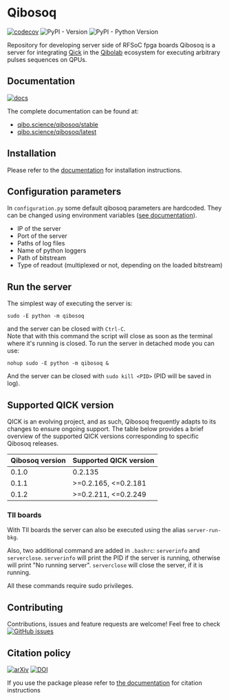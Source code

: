 # Qibosoq

[![codecov](https://codecov.io/gh/qiboteam/qibosoq/branch/main/graph/badge.svg?token=1EKZKVEVX0)](https://codecov.io/gh/qiboteam/qibosoq)
![PyPI - Version](https://img.shields.io/pypi/v/qibosoq)
![PyPI - Python Version](https://img.shields.io/pypi/pyversions/qibosoq)

Repository for developing server side of RFSoC fpga boards Qibosoq is a server
for integrating [Qick](https://github.com/openquantumhardware/qick) in the
[Qibolab](https://github.com/qiboteam/qibolab) ecosystem for executing arbitrary
pulses sequences on QPUs.

## Documentation

[![docs](https://github.com/qiboteam/qibosoq/actions/workflows/publish.yml/badge.svg)](https://qibo.science/qibosoq/stable/)

The complete documentation can be found at:

- [qibo.science/qibosoq/stable](https://qibo.science/qibosoq/stable/)
- [qibo.science/qibosoq/latest](https://qibo.science/qibosoq/latest/)

## Installation

Please refer to the
[documentation](https://qibo.science/qibosoq/stable/getting-started/installation.html)
for installation instructions.

## Configuration parameters

In `configuration.py` some default qibosoq parameters are hardcoded. They can be
changed using environment variables
([see documentation](https://qibo.science/qibosoq/stable/getting-started/usage.html)).

- IP of the server
- Port of the server
- Paths of log files
- Name of python loggers
- Path of bitstream
- Type of readout (multiplexed or not, depending on the loaded bitstream)

## Run the server

The simplest way of executing the server is:

```
sudo -E python -m qibosoq
```

and the server can be closed with `Ctrl-C`.\
Note that with this command the script will close as soon as the terminal where
it's running is closed. To run the server in detached mode you can use:

```
nohup sudo -E python -m qibosoq &
```

And the server can be closed with `sudo kill <PID>` (PID will be saved in log).

## Supported QICK version

QICK is an evolving project, and as such, Qibosoq frequently adapts to its
changes to ensure ongoing support. The table below provides a brief overview of
the supported QICK versions corresponding to specific Qibosoq releases.

| Qibosoq version | Supported QICK version |
| --------------- | ---------------------- |
| 0.1.0           | 0.2.135                |
| 0.1.1           | >=0.2.165, <=0.2.181   |
| 0.1.2           | >=0.2.211, <=0.2.249   |

### TII boards

With TII boards the server can also be executed using the alias
`server-run-bkg`.

Also, two additional command are added in `.bashrc`: `serverinfo` and
`serverclose`. `serverinfo` will print the PID if the server is running,
otherwise will print "No running server". `serverclose` will close the server,
if it is running.

All these commands require sudo privileges.

## Contributing

Contributions, issues and feature requests are welcome! Feel free to check
<a href="https://github.com/qiboteam/qibosoq/issues"><img alt="GitHub issues" src="https://img.shields.io/github/issues-closed/qiboteam/qibosoq"/></a>

## Citation policy

[![arXiv](https://img.shields.io/badge/arXiv-2310.05851-b31b1b.svg)](https://arxiv.org/abs/2310.05851)
[![DOI](https://zenodo.org/badge/567203263.svg)](https://zenodo.org/badge/latestdoi/567203263)

If you use the package please refer to
[the documentation](https://qibo.science/qibo/stable/appendix/citing-qibo.html#publications)
for citation instructions

